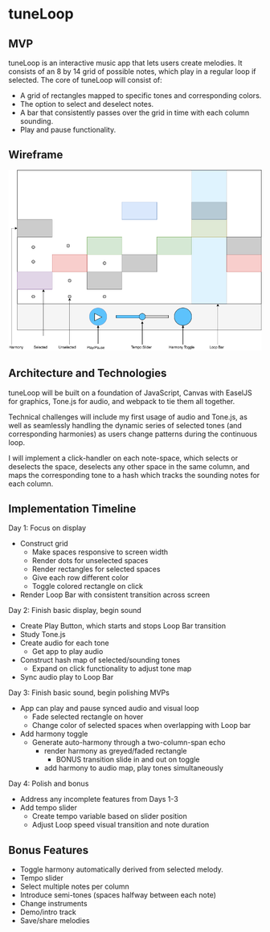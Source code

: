 # tuneLoop

## MVP

tuneLoop is an interactive music app that lets users create melodies. It consists of an 8 by 14 grid of possible notes, which play in a regular loop if selected. The core of tuneLoop will consist of:

  * A grid of rectangles mapped to specific tones and corresponding colors.
  * The option to select and deselect notes.
  * A bar that consistently passes over the grid in time with each column sounding.
  * Play and pause functionality.


## Wireframe

![tuneLoop wireframe](wireframe.png)
## Architecture and Technologies

tuneLoop will be built on a foundation of JavaScript, Canvas with EaselJS for graphics, Tone.js for audio, and webpack to tie them all together.

Technical challenges will include my first usage of audio and Tone.js, as well as seamlessly handling the dynamic series of selected tones (and corresponding harmonies) as users change patterns during the continuous loop.

I will implement a click-handler on each note-space, which selects or deselects the space, deselects any other space in the same column, and maps the corresponding tone to a hash which tracks the sounding notes for each column.

## Implementation Timeline

Day 1: Focus on display
  * Construct grid
    * Make spaces responsive to screen width
    * Render dots for unselected spaces
    * Render rectangles for selected spaces
    * Give each row different color
    * Toggle colored rectangle on click
  * Render Loop Bar with consistent transition across screen

Day 2: Finish basic display, begin sound
  * Create Play Button, which starts and stops Loop Bar transition
  * Study Tone.js
  * Create audio for each tone
    * Get app to play audio
  * Construct hash map of selected/sounding tones
    * Expand on click functionality to adjust tone map
  * Sync audio play to Loop Bar

Day 3: Finish basic sound, begin polishing MVPs
  * App can play and pause synced audio and visual loop
    * Fade selected rectangle on hover
    * Change color of selected spaces when overlapping with Loop bar
  * Add harmony toggle
    * Generate auto-harmony through a two-column-span echo
      * render harmony as greyed/faded rectangle
        * BONUS transition slide in and out on toggle
      * add harmony to audio map, play tones simultaneously

Day 4: Polish and bonus
  * Address any incomplete features from Days 1-3
  * Add tempo slider
    * Create tempo variable based on slider position
    * Adjust Loop speed visual transition and note duration

## Bonus Features
  * Toggle harmony automatically derived from selected melody.
  * Tempo slider
  * Select multiple notes per column
  * Introduce semi-tones (spaces halfway between each note)
  * Change instruments
  * Demo/intro track
  * Save/share melodies
